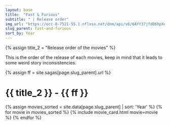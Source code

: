 ```yaml
---
layout: base
title:  "Fast & Furious"
subtitle: " | Release order"
img_url: "https://occ-0-7521-55.1.nflxso.net/dnm/api/v6/6AYY37jfdO6hpXcMjf9Yu5cnmO0/AAAABWq3Mo-U-cz-SHWzEM71fjR23KYrATFvxrH-oq-LsMIdznV9_d54ZhSCeA-qEHPI5otQBCML6cYjaT4qHiSxu4ALu1-DgsTc9iFu.jpg?r=472"
slug_parent: fast-and-furious
sort_by: Year
---
```

{% assign title_2 = "Release order of the movies" %}

This is the order of the release of each movies, keep in mind that it leads to some weird story inconsistencies.

{% assign ff = site.sagas[page.slug_parent].url %}
# {{ title_2 }} - {{ ff }}



{% assign movies_sorted = site.data[page.slug_parent] | sort: 'Year' %}
{% for movie in movies_sorted %}
{% include movie_card.html movie=movie %}
{% endfor %}
